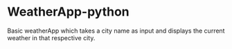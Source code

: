 # WeatherApp-python

Basic weatherApp which takes  a city name as input and displays the current weather in that respective city.
